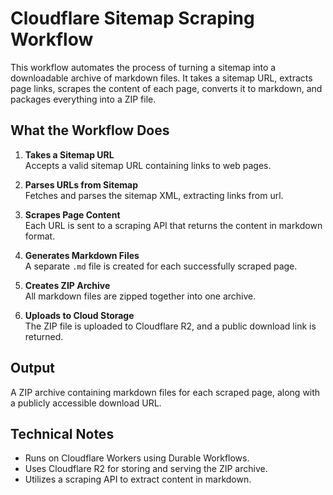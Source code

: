 # Cloudflare Sitemap Scraping Workflow

This workflow automates the process of turning a sitemap into a downloadable archive of markdown files. It takes a sitemap URL, extracts page links, scrapes the content of each page, converts it to markdown, and packages everything into a ZIP file.

## What the Workflow Does

1. **Takes a Sitemap URL**  
   Accepts a valid sitemap URL containing links to web pages.

2. **Parses URLs from Sitemap**  
   Fetches and parses the sitemap XML, extracting links from url.

3. **Scrapes Page Content**  
   Each URL is sent to a scraping API that returns the content in markdown format.

4. **Generates Markdown Files**  
   A separate `.md` file is created for each successfully scraped page.

5. **Creates ZIP Archive**  
   All markdown files are zipped together into one archive.

6. **Uploads to Cloud Storage**  
   The ZIP file is uploaded to Cloudflare R2, and a public download link is returned.

## Output

A ZIP archive containing markdown files for each scraped page, along with a publicly accessible download URL.

## Technical Notes

- Runs on Cloudflare Workers using Durable Workflows.
- Uses Cloudflare R2 for storing and serving the ZIP archive.
- Utilizes a scraping API to extract content in markdown.
